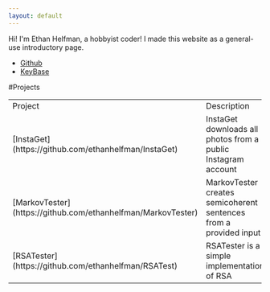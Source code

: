 ```yaml
---
layout: default
---
```


Hi! I'm Ethan Helfman, a hobbyist coder! I made this website as a general-use introductory page.
* [Github](http://github.com/ethanhelfman)
* [KeyBase]()

#Projects
<table>
	<tr>
		<td>Project</td>
		<td>Description</td>
		<td>Platform</td>
		<td>Language</td>
	</tr>
	<tr>
		<td>[InstaGet](https://github.com/ethanhelfman/InstaGet)</td>
		<td>InstaGet downloads all photos from a public Instagram account</td>
		<td>Windows</td>
		<td>Java/Python</td>
	</tr>
	<tr>
		<td>[MarkovTester](https://github.com/ethanhelfman/MarkovTester)</td>
		<td>MarkovTester creates semicoherent sentences from a provided input</td>
		<td>All platforms</td>
		<td>Java</td>
	</tr>
	<tr>
		<td>[RSATester](https://github.com/ethanhelfman/RSATest)</td>
		<td>RSATester is a simple implementation of RSA</td>
		<td>All platforms</td>
		<td>Java</td>
	</tr>
</table>